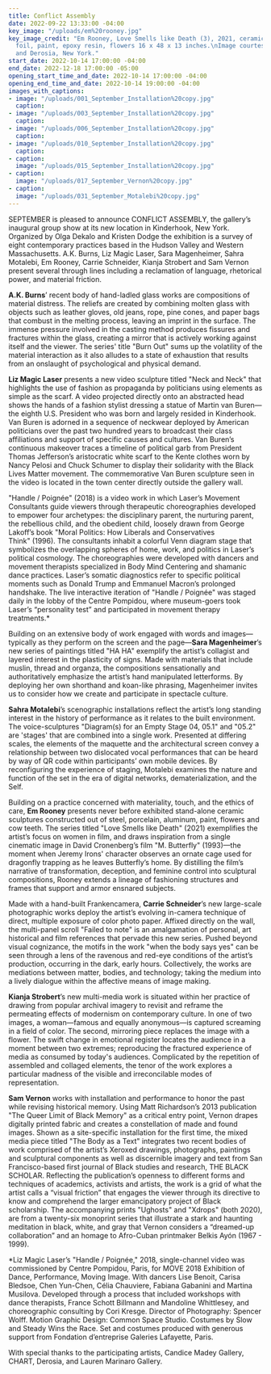 ```yaml
---
title: Conflict Assembly
date: 2022-09-22 13:33:00 -04:00
key_image: "/uploads/em%20rooney.jpg"
key_image_credit: "Em Rooney, Love Smells like Death (3), 2021, ceramic, steel, \naluminum
  foil, paint, epoxy resin, flowers 16 x 48 x 13 inches.\nImage courtesy of the artist
  and Derosia, New York."
start_date: 2022-10-14 17:00:00 -04:00
end_date: 2022-12-18 17:00:00 -05:00
opening_start_time_and_date: 2022-10-14 17:00:00 -04:00
opening_end_time_and_date: 2022-10-14 19:00:00 -04:00
images_with_captions:
- image: "/uploads/001_September_Installation%20copy.jpg"
  caption: 
- image: "/uploads/003_September_Installation%20copy.jpg"
  caption: 
- image: "/uploads/006_September_Installation%20copy.jpg"
  caption: 
- image: "/uploads/010_September_Installation%20copy.jpg"
  caption: 
- caption: 
  image: "/uploads/015_September_Installation%20copy.jpg"
- caption: 
  image: "/uploads/017_September_Vernon%20copy.jpg"
- caption: 
  image: "/uploads/031_September_Motalebi%20copy.jpg"
---
```


SEPTEMBER is pleased to announce CONFLICT ASSEMBLY, the gallery’s inaugural group show at its new location in Kinderhook, New York. Organized by Olga Dekalo and Kristen Dodge the exhibition is a survey of eight contemporary practices based in the Hudson Valley and Western Massachusetts. A.K. Burns, Liz Magic Laser, Sara Magenheimer, Sahra Motalebi, Em Rooney, Carrie Schneider, Kianja Strobert and Sam Vernon present several through lines including a reclamation of language, rhetorical power, and material friction. 

**A.K. Burns**’ recent body of hand-ladled glass works are compositions of material distress. The reliefs are created by combining molten glass with objects such as leather gloves, old jeans, rope, pine cones, and paper bags that combust in the melting process, leaving an imprint in the surface. The immense pressure involved in the casting method produces fissures and fractures within the glass, creating a mirror that is actively working against itself and the viewer. The series' title "Burn Out" sums up the volatility of the material interaction as it also alludes to a state of exhaustion that results from an onslaught of psychological and physical demand.

**Liz Magic Laser** presents a new video sculpture titled "Neck and Neck" that highlights the use of fashion as propaganda by politicians using elements as simple as the scarf. A video projected directly onto an abstracted head shows the hands of a fashion stylist dressing a statue of Martin van Buren—the eighth U.S. President who was born and largely resided in Kinderhook. Van Buren is adorned in a sequence of neckwear deployed by American politicians over the past two hundred years to broadcast their class affiliations and support of specific causes and cultures. Van Buren’s continuous makeover traces a timeline of political garb from President Thomas Jefferson’s aristocratic white scarf to the Kente clothes worn by Nancy Pelosi and Chuck Schumer to display their solidarity with the Black Lives Matter movement. The commemorative Van Buren sculpture seen in the video is located in the town center directly outside the gallery wall.

"Handle / Poignée" (2018) is a video work in which Laser’s Movement Consultants guide viewers through therapeutic choreographies developed to empower four archetypes: the disciplinary parent, the nurturing parent, the rebellious child, and the obedient child, loosely drawn from George Lakoff’s book "Moral Politics: How Liberals and Conservatives Think" (1996). The consultants inhabit a colorful Venn diagram stage that symbolizes the overlapping spheres of home, work, and politics in Laser’s political cosmology. The choreographies were developed with dancers and movement therapists specialized in Body Mind Centering and shamanic dance practices. Laser’s somatic diagnostics refer to specific political moments such as Donald Trump and Emmanuel Macron’s prolonged handshake. The live interactive iteration of "Handle / Poignée" was staged daily in the lobby of the Centre Pompidou, where museum-goers took Laser’s “personality test” and participated in movement therapy treatments.*

Building on an extensive body of work engaged with words and images—typically as they perform on the screen and the page—**Sara Magenheimer**’s new series of paintings titled "HA HA" exemplify the artist’s collagist and layered interest in the plasticity of signs. Made with materials that include muslin, thread and organza, the compositions sensationally and authoritatively emphasize the artist’s hand manipulated letterforms. By deploying her own shorthand and koan-like phrasing, Magenheimer invites us to consider how we create and participate in  spectacle culture. 

**Sahra Motalebi**’s scenographic installations reflect the artist’s long standing interest in the history of performance as it relates to the built environment. The voice-sculptures "Diagram(s) for an Empty Stage 04, 05.1" and "05.2" are 'stages' that are combined into a single work. Presented at differing scales, the elements of the maquette and the architectural screen convey a relationship between two dislocated vocal performances that can be heard by way of QR code within participants’ own mobile devices. By reconfiguring the experience of staging, Motalebi examines the nature and function of the set in the era of digital networks, dematerialization, and the Self.

Building on a practice concerned with materiality, touch, and the ethics of care, **Em Rooney** presents never before exhibited stand-alone ceramic sculptures constructed out of steel, porcelain, aluminum, paint, flowers and cow teeth. The series titled "Love Smells like Death" (2021) exemplifies the artist’s focus on women in film, and draws inspiration from a single cinematic image in David Cronenberg’s film "M. Butterfly" (1993)—the moment when Jeremy Irons' character observes an ornate cage used for dragonfly trapping as he leaves Butterfly’s home. By distilling the film’s narrative of transformation, deception, and feminine control into sculptural compositions, Rooney extends a lineage of fashioning structures and frames that support and armor ensnared subjects. 

Made with a hand-built Frankencamera, **Carrie Schneider**’s new large-scale photographic works deploy the artist’s evolving in-camera technique of direct, multiple exposure of color photo paper. Affixed directly on the wall, the multi-panel scroll "Failed to note" is an amalgamation of personal, art historical and film references that pervade this new series. Pushed beyond visual cognizance, the motifs in the work "when the body says yes" can be seen through a lens of the ravenous and red-eye conditions of the artist’s production, occurring in the dark, early hours. Collectively, the works are mediations between matter, bodies, and technology; taking the medium into a lively dialogue within the affective means of image making.

**Kianja Strobert**’s new multi-media work is situated within her practice of drawing from popular archival imagery to revisit and reframe the permeating effects of modernism on contemporary culture. In one of two images, a woman—famous and equally anonymous—is captured screaming in a field of color. The second, mirroring piece replaces the image with a flower. The swift change in emotional register locates the audience in a moment between two extremes; reproducing the fractured experience of media as consumed by today's audiences. Complicated by the repetition of assembled and collaged elements, the tenor of the work explores a particular madness of the visible and irreconcilable modes of representation.

**Sam Vernon** works with installation and performance to honor the past while revising historical memory. Using Matt Richardson’s 2013 publication "The Queer Limit of Black Memory" as a critical entry point, Vernon drapes digitally printed fabric and creates a constellation of made and found images. Shown as a site-specific installation for the first time, the mixed media piece titled "The Body as a Text" integrates two recent bodies of work comprised of the artist’s Xeroxed drawings, photographs, paintings and sculptural components as well as discernible imagery and text from San Francisco-based first journal of Black studies and research, THE BLACK SCHOLAR. Reflecting the publication’s openness to different forms and techniques of academics, activists and artists, the work is a grid of what the artist calls a “visual friction” that engages the viewer through its directive to know and comprehend the larger emancipatory project of Black scholarship. The accompanying prints "Ughosts" and "Xdrops" (both 2020), are from a twenty-six monoprint series that illustrate a stark and haunting meditation in black, white, and gray that Vernon considers a “dreamed-up collaboration” and an homage to Afro-Cuban printmaker Belkis Ayón (1967 - 1999).

*Liz Magic Laser’s "Handle / Poignée," 2018, single-channel video was commissioned by Centre Pompidou, Paris, for MOVE 2018 Exhibition of Dance, Performance, Moving Image. With dancers Lise Benoit, Carisa Bledsoe, Chen Yun-Chen, Célia Chauviere, Fabiana Gabanini and Martina Musilova. Developed through a process that included workshops with dance therapists, France Schott Billmann and Mandoline Whittlesey, and choreographic consulting by Cori Kresge. Director of Photography: Spencer Wolff. Motion Graphic Design: Common Space Studio. Costumes by Slow and Steady Wins the Race. Set and costumes produced with generous support from Fondation d’entreprise Galeries Lafayette, Paris.
 


With special thanks to the participating artists, Candice Madey Gallery, CHART, Derosia, and Lauren Marinaro Gallery.
